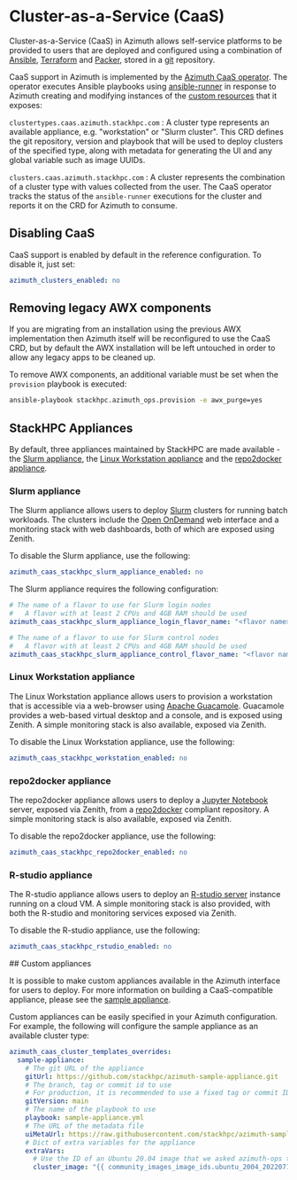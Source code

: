 # Cluster-as-a-Service (CaaS)

Cluster-as-a-Service (CaaS) in Azimuth allows self-service platforms to be provided to
users that are deployed and configured using a combination of [Ansible](https://www.ansible.com/),
[Terraform](https://www.terraform.io/) and [Packer](https://www.packer.io/), stored in
a [git](https://git-scm.com/) repository.

CaaS support in Azimuth is implemented by the
[Azimuth CaaS operator](https://github.com/stackhpc/azimuth-caas-operator).
The operator executes Ansible playbooks using
[ansible-runner](https://ansible.readthedocs.io/projects/runner/en/stable/) in response
to Azimuth creating and modifying instances of the
[custom resources](https://kubernetes.io/docs/concepts/extend-kubernetes/api-extension/custom-resources/)
that it exposes:

`clustertypes.caas.azimuth.stackhpc.com`
: A cluster type represents an available appliance, e.g. "workstation" or "Slurm cluster".
  This CRD defines the git repository, version and playbook that will be used to deploy
  clusters of the specified type, along with metadata for generating the UI and any
  global variable such as image UUIDs.

`clusters.caas.azimuth.stackhpc.com`
: A cluster represents the combination of a cluster type with values collected from the user.
  The CaaS operator tracks the status of the `ansible-runner` executions for the cluster and
  reports it on the CRD for Azimuth to consume.

## Disabling CaaS

CaaS support is enabled by default in the reference configuration. To disable it, just
set:

```yaml  title="environments/my-site/inventory/group_vars/all/variables.yml"
azimuth_clusters_enabled: no
```

## Removing legacy AWX components

If you are migrating from an installation using the previous AWX implementation then
Azimuth itself will be reconfigured to use the CaaS CRD, but by default the AWX
installation will be left untouched in order to allow any legacy apps to be cleaned up.

To remove AWX components, an additional variable must be set when the `provision` playbook
is executed:

```sh
ansible-playbook stackhpc.azimuth_ops.provision -e awx_purge=yes
```

## StackHPC Appliances

By default, three appliances maintained by StackHPC are made available - the
[Slurm appliance](https://github.com/stackhpc/caas-slurm-appliance), the
[Linux Workstation appliance](https://github.com/stackhpc/caas-workstation) and the
[repo2docker appliance](https://github.com/stackhpc/caas-repo2docker).

### Slurm appliance

The Slurm appliance allows users to deploy [Slurm](https://slurm.schedmd.com/documentation.html)
clusters for running batch workloads. The clusters include the [Open OnDemand](https://openondemand.org/)
web interface and a monitoring stack with web dashboards, both of which are exposed using
Zenith.

To disable the Slurm appliance, use the following:

```yaml  title="environments/my-site/inventory/group_vars/all/variables.yml"
azimuth_caas_stackhpc_slurm_appliance_enabled: no
```

The Slurm appliance requires the following configuration:

```yaml  title="environments/my-site/inventory/group_vars/all/variables.yml"
# The name of a flavor to use for Slurm login nodes
#   A flavor with at least 2 CPUs and 4GB RAM should be used
azimuth_caas_stackhpc_slurm_appliance_login_flavor_name: "<flavor name>"

# The name of a flavor to use for Slurm control nodes
#   A flavor with at least 2 CPUs and 4GB RAM should be used
azimuth_caas_stackhpc_slurm_appliance_control_flavor_name: "<flavor name>"
```

### Linux Workstation appliance

The Linux Workstation appliance allows users to provision a workstation that is accessible
via a web-browser using [Apache Guacamole](https://guacamole.apache.org/). Guacamole provides
a web-based virtual desktop and a console, and is exposed using Zenith. A simple monitoring
stack is also available, exposed via Zenith.

To disable the Linux Workstation appliance, use the following:

```yaml  title="environments/my-site/inventory/group_vars/all/variables.yml"
azimuth_caas_stackhpc_workstation_enabled: no
```

### repo2docker appliance

The repo2docker appliance allows users to deploy a [Jupyter Notebook](https://jupyter.org/)
server, exposed via Zenith, from a [repo2docker](https://repo2docker.readthedocs.io/en/latest/)
compliant repository. A simple monitoring stack is also available, exposed via Zenith.

To disable the repo2docker appliance, use the following:

```yaml  title="environments/my-site/inventory/group_vars/all/variables.yml"
azimuth_caas_stackhpc_repo2docker_enabled: no
```

### R-studio appliance

The R-studio appliance allows users to deploy an
[R-studio server](https://posit.co/products/open-source/rstudio-server/)
instance running on a cloud VM. A simple monitoring stack is also provided,
with both the R-studio and monitoring services exposed via Zenith.

To disable the R-studio appliance, use the following:

```yaml  title="environments/my-site/inventory/group_vars/all/variables.yml"
azimuth_caas_stackhpc_rstudio_enabled: no
```

## Custom appliances

It is possible to make custom appliances available in the Azimuth interface for users to deploy.
For more information on building a CaaS-compatible appliance, please see the
[sample appliance](https://github.com/stackhpc/azimuth-sample-appliance).

Custom appliances can be easily specified in your Azimuth configuration. For example,
the following will configure the sample appliance as an available cluster type:

```yaml  title="environments/my-site/inventory/group_vars/all/variables.yml"
azimuth_caas_cluster_templates_overrides:
  sample-appliance:
    # The git URL of the appliance
    gitUrl: https://github.com/stackhpc/azimuth-sample-appliance.git
    # The branch, tag or commit id to use
    # For production, it is recommended to use a fixed tag or commit ID
    gitVersion: main
    # The name of the playbook to use
    playbook: sample-appliance.yml
    # The URL of the metadata file
    uiMetaUrl: https://raw.githubusercontent.com/stackhpc/azimuth-sample-appliance/main/ui-meta/sample-appliance.yaml
    # Dict of extra variables for the appliance
    extraVars:
      # Use the ID of an Ubuntu 20.04 image that we asked azimuth-ops to upload
      cluster_image: "{{ community_images_image_ids.ubuntu_2004_20220712 }}"
```
